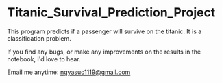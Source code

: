 # Titanic_Survival_Prediction_Project

This program predicts if a passenger will survive on the titanic. It is a classification problem.

If you find any bugs, or make any improvements on the results in the notebook, I'd love to hear.

Email me anytime: ngyasuo1119@gmail.com
